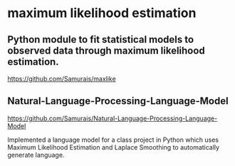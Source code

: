 # maximum likelihood estimation

## Python module to fit statistical models to observed data through maximum likelihood estimation.
https://github.com/Samurais/maxlike


## Natural-Language-Processing-Language-Model

https://github.com/Samurais/Natural-Language-Processing-Language-Model

Implemented a language model for a class project in Python which uses Maximum Likelihood Estimation and Laplace Smoothing to automatically generate language.

## [](./logreg)